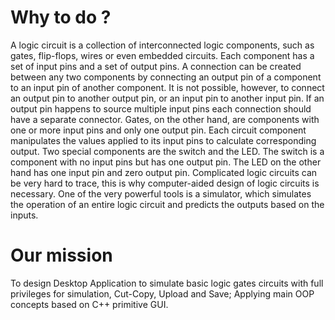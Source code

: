 # Why to do ?
A logic circuit is a collection of interconnected logic components, such as gates, flip-flops, wires 
or even embedded circuits. Each component has a set of input pins and a set of output pins. A 
connection can be created between any two components by connecting an output pin of a 
component to an input pin of another component. It is not possible, however, to connect an output 
pin to another output pin, or an input pin to another input pin. If an output pin happens to source 
multiple input pins each connection should have a separate connector. Gates, on the other hand, 
are components with one or more input pins and only one output pin. Each circuit component 
manipulates the values applied to its input pins to calculate corresponding output. Two special 
components are the switch and the LED. The switch is a component with no input pins but has one 
output pin. The LED on the other hand has one input pin and zero output pin.
Complicated logic circuits can be very hard to trace, this is why computer-aided design of logic 
circuits is necessary. One of the very powerful tools is a simulator, which simulates the operation of 
an entire logic circuit and predicts the outputs based on the inputs.

# Our mission 
To design Desktop Application to simulate basic logic gates circuits with full 
privileges for simulation, Cut-Copy, Upload and Save; Applying main OOP concepts based 
on C++ primitive GUI.


